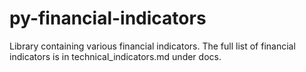 # py-financial-indicators

Library containing various financial indicators.
The full list of financial indicators is in technical_indicators.md under docs.
